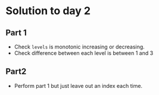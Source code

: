 # Solution to day 2

## Part 1
- Check `levels` is monotonic increasing or decreasing.
- Check difference between each level is between 1 and 3

## Part2
- Perform part 1 but just leave out an index each time.
